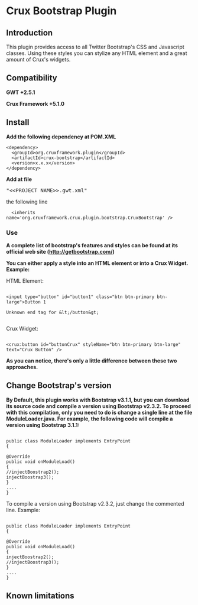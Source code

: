 # Crux Bootstrap Plugin #

## Introduction ##

This plugin provides access to all Twitter Bootstrap's CSS and Javascript classes. Using these styles you can stylize any HTML element and a great amount of Crux's widgets.

## Compatibility ##

**GWT +2.5.1**

**Crux Framework +5.1.0**

## Install ##

**Add the following dependency at POM.XML**

```
<dependency>
  <groupId>org.cruxframework.plugin</groupId>
  <artifactId>crux-bootstrap</artifactId>
  <version>x.x.x</version>
</dependency>
```

**Add at file**<pre>"<<PROJECT_NAME>>.gwt.xml"</pre> the following line

```
  <inherits name='org.cruxframework.crux.plugin.bootstrap.CruxBootstrap' />
```

### Use ###

**A complete list of bootstrap's features and styles can be found at its official web site (http://getbootstrap.com/)**

**You can either apply a style into an HTML element or into a Crux Widget. Example:**

 HTML Element:
```

<input type="button" id="button1" class="btn btn-primary btn-large">Button 1

Unknown end tag for &lt;/button&gt;


```

 Crux Widget:
```

<crux:button id="buttonCrux" styleName="btn btn-primary btn-large" text="Crux Button" />
```
**As you can notice, there's only a little difference between these two approaches.**

## Change Bootstrap's version ##
**By Default, this plugin works with Bootstrap v3.1.1, but you can download its source code and compile a version using Bootstrap v2.3.2.
To proceed with this compilation, only you need to do is change a single line at the file ModuleLoader.java.
For example, the following code will compile a version using Bootstrap 3.1.1:**

```

public class ModuleLoader implements EntryPoint
{

@Override
public void onModuleLoad()
{
//injectBoostrap2();
injectBoostrap3();
}
....
}
```

 To compile a version using Bootstrap v2.3.2, just change the commented line. Example:

```

public class ModuleLoader implements EntryPoint
{

@Override
public void onModuleLoad()
{
injectBoostrap2();
//injectBoostrap3();
}
....
}
```

## Known limitations ##
